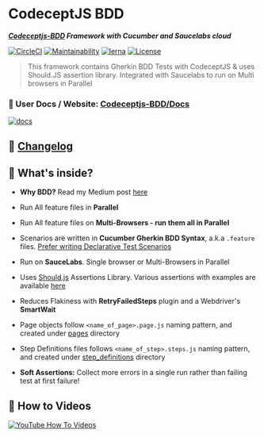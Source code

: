 # CodeceptJS BDD

**_[Codeceptjs-BDD](http://gkushang.github.io/) Framework with Cucumber and Saucelabs cloud_**

[![CircleCI](https://circleci.com/gh/salesforce/codeceptjs-bdd.svg?style=svg)](https://circleci.com/gh/salesforce/codeceptjs-bdd) [![Maintainability](https://api.codeclimate.com/v1/badges/348efbea54ac5670b73f/maintainability)](https://codeclimate.com/github/salesforce/codeceptjs-bdd/maintainability) [![lerna](https://img.shields.io/badge/maintained%20with-lerna-cc00ff.svg)](https://lerna.js.org/) [![License](https://img.shields.io/npm/l/codeceptjs-cucumber.svg)](LICENSE)

> This framework contains Gherkin BDD Tests with CodeceptJS & uses Should.JS assertion library. Integrated with Saucelabs to run on Multi browsers in Parallel

### 📖 User Docs / Website: [Codeceptjs-BDD/Docs](http://gkushang.github.io/)

<a href="https://gkushang.github.io" rel="nofollow noreferrer" target="_blank"><img src="https://i.postimg.cc/8zDLzZRq/Screen-Shot-2020-01-28-at-6-27-28-PM.png" alt="docs"></a>

## 🚚 [Changelog](https://github.com/gkushang/codeceptjs-bdd/blob/develop/documentation/docs/CHANGELOG.md)

## 🧐 What's inside?

-   **Why BDD?** Read my Medium post [here](https://medium.com/hackernoon/bdd-in-3-minutes-c3f8fc022237)

-   Run All feature files in **Parallel**

-   Run All feature files on **Multi-Browsers - run them all in Parallel**

-   Scenarios are written in **Cucumber Gherkin BDD Syntax**, a.k.a `.feature` files. [Prefer writing Declarative Test Scenarios](https://wiki.saucelabs.com/display/DOCS/Best+Practice%3A+Imperative+v.+Declarative+Testing+Scenarios)

-   Run on **SauceLabs**. Single browser or Multi-Browsers in Parallel

-   Uses [Should.js](https://shouldjs.github.io/) Assertions Library. Various assertions with examples are available [here](https://github.com/gkushang/codeceptjs-bdd/blob/master/packages/codeceptjs-cucumber/acceptance/step_definitions/search/github.steps.js)

-   Reduces Flakiness with **RetryFailedSteps** plugin and a Webdriver's **SmartWait**

-   Page objects follow `<name_of_page>.page.js` naming pattern, and created under [pages](https://github.com/gkushang/codeceptjs-bdd/tree/master/packages/codeceptjs-cucumber/acceptance/pages/) directory

-   Step Definitions files follows `<name_of_step>.steps.js` naming pattern, and created under [step_definitions](https://github.com/gkushang/codeceptjs-bdd/tree/master/packages/codeceptjs-cucumber/acceptance/step_definitions) directory

-   **Soft Assertions:** Collect more errors in a single run rather than failing test at first failure!

## 🎥 How to Videos

<a href="https://www.youtube.com/playlist?list=PL4i-APck4KuhawdeMqhREtuVf_14CBihm" rel="nofollow noreferrer" target="_blank"><img src="https://i.postimg.cc/3R3gddC3/quick-setup-yt.png" alt="YouTube How To Videos"></a>
